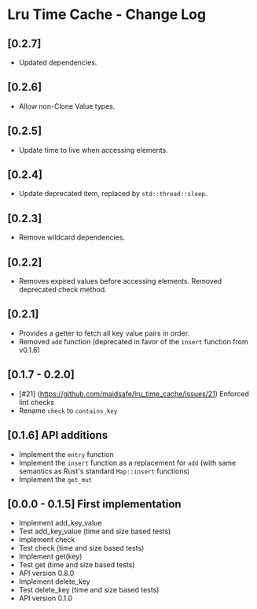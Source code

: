 # Lru Time Cache - Change Log

## [0.2.7]
- Updated dependencies.

## [0.2.6]
- Allow non-Clone Value types.

## [0.2.5]
- Update time to live when accessing elements.

## [0.2.4]
- Update deprecated item, replaced by `std::thread::sleep`.

## [0.2.3]
- Remove wildcard dependencies.

## [0.2.2]
- Removes expired values before accessing elements. Removed deprecated check method.

## [0.2.1]
- Provides a getter to fetch all key value pairs in order.
- Removed `add` function (deprecated in favor of the `insert` function from v0.1.6)

## [0.1.7 - 0.2.0]
- [#21] (https://github.com/maidsafe/lru_time_cache/issues/21) Enforced lint checks
- Rename `check` to `contains_key`

## [0.1.6] API additions
- Implement the `entry` function
- Implement the `insert` function as a replacement for `add` (with same semantics as Rust's standard `Map::insert` functions)
- Implement the `get_mut`

## [0.0.0 - 0.1.5] First implementation
- Implement add_key_value
- Test add_key_value (time and size based tests)
- Implement check
- Test check (time and size based tests)
- Implement get(key)
- Test get (time and size based tests)
- API version 0.8.0
- Implement delete_key
- Test delete_key (time and size based tests)
- API version 0.1.0
